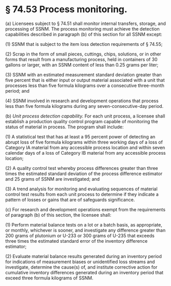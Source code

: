 # § 74.53   Process monitoring.

(a) Licensees subject to § 74.51 shall monitor internal transfers, storage, and processing of SSNM. The process monitoring must achieve the detection capabilities described in paragraph (b) of this section for all SSNM except:


(1) SSNM that is subject to the item loss detection requirements of § 74.55;


(2) Scrap in the form of small pieces, cuttings, chips, solutions, or in other forms that result from a manufacturing process, held in containers of 30 gallons or larger, with an SSNM content of less than 0.25 grams per liter;


(3) SSNM with an estimated measurement standard deviation greater than five percent that is either input or output material associated with a unit that processes less than five formula kilograms over a consecutive three-month period; and


(4) SSNM involved in research and development operations that process less than five formula kilograms during any seven-consecutive-day period.


(b) *Unit process detection capability.* For each unit process, a licensee shall establish a production quality control program capable of monitoring the status of material in process. The program shall include:


(1) A statistical test that has at least a 95 percent power of detecting an abrupt loss of five formula kilograms within three working days of a loss of Category IA material from any accessible process location and within seven calendar days of a loss of Category IB material from any accessible process location;


(2) A quality control test whereby process differences greater than three times the estimated standard deviation of the process difference estimator and 25 grams of SSNM are investigated; and


(3) A trend analysis for monitoring and evaluating sequences of material control test results from each unit process to determine if they indicate a pattern of losses or gains that are of safeguards significance.


(c) For research and development operations exempt from the requirements of paragraph (b) of this section, the licensee shall:


(1) Perform material balance tests on a lot or a batch basis, as appropriate, or monthly, whichever is sooner, and investigate any difference greater than 200 grams of plutonium or U-233 or 300 grams of U-235 that exceeds three times the estimated standard error of the inventory difference estimator;


(2) Evaluate material balance results generated during an inventory period for indications of measurement biases or unidentified loss streams and investigate, determine the cause(s) of, and institute corrective action for cumulative inventory differences generated during an inventory period that exceed three formula kilograms of SSNM.




